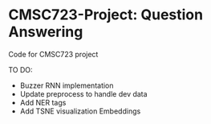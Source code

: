 # CMSC723-Project: Question Answering
Code for CMSC723 project

TO DO:
 - Buzzer RNN implementation
 - Update preprocess to handle dev data
 - Add NER tags
 - Add TSNE visualization Embeddings
 

